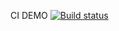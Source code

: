 CI DEMO [![Build status](https://ci.appveyor.com/api/projects/status/yk4boc4kw7ueiy4p?svg=true)](https://ci.appveyor.com/project/Tonya2512/intesting)
